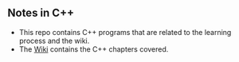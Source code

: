 ## Notes in C++ 

- This repo contains C++ programs that are related to the learning process and the wiki. 
- The [Wiki](https://github.com/ruizhermes/C_plus_plus/wiki) contains the C++ chapters covered. 
